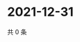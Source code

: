 # 2021-12-31

共 0 条

<!-- BEGIN WEIBO -->
<!-- 最后更新时间 Fri Dec 31 2021 05:00:46 GMT+0800 (China Standard Time) -->

<!-- END WEIBO -->

